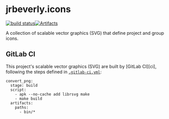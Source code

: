 # jrbeverly.icons
[![build status](/../badges/master/build.svg)](/../commits/master)[![Artifacts](https://img.shields.io/badge/artifacts-svg.png-green.svg?maxAge=2592000)](https://gitlab.com/api/v3/projects/2219058/builds/artifacts/master/download?job=convert)

A collection of scalable vector graphics (SVG) that define project and group icons.  

## GitLab CI

This project's scalable vector graphics (SVG) are built by [GitLab CI][ci], following the steps defined in [`.gitlab-ci.yml`](.gitlab-ci.yml):

```
convert_png:
  stage: build
  script:
    - apk --no-cache add librsvg make
    - make build
  artifacts:
    paths:
      - bin/*
```